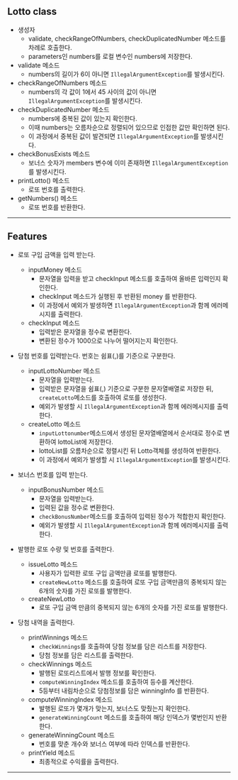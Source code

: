 ## Lotto class
  - 생성자 
    - validate, checkRangeOfNumbers, checkDuplicatedNumber 메소드를 차례로 호출한다.
    - parameters인 numbers를 로컬 변수인 numbers에 저장한다.
  - validate 메소드
    - numbers의 길이가 6이 아니면 `IllegalArgumentException`를 발생시킨다.
  - checkRangeOfNumbers 메소드
    - numbers의 각 값이 1에서 45 사이의 값이 아니면 `IllegalArgumentException`를 발생시킨다.
  - checkDuplicatedNumber 메소드
    - numbers에 중복된 값이 있는지 확인한다.
    - 이때 numbers는 오름차순으로 정렬되어 있으므로 인접한 값만 확인하면 된다.
    - 이 과정에서 중복된 값이 발견되면 `IllegalArgumentException`를 발생시킨다.
  - checkBonusExists 메소드
    - 보너스 숫자가 members 변수에 이미 존재하면 `IllegalArgumentException`를 발생시킨다.
  - printLotto() 메소드
    - 로또 번호를 출력한다.
  - getNumbers() 메소드
    - 로또 번호를 반환한다.
---
## Features

- 로또 구입 금액을 입력 받는다.
  - inputMoney 메소드
      - 문자열을 입력을 받고 checkInput 메소드를 호출하여 올바른 입력인지 확인한다.
      - checkInput 메소드가 실행된 후 반환된 money 를 반환한다.
      - 이 과정에서 예외가 발생하면 `IllegalArgumentException`과 함께 에러메시지를 출력한다.
  - checkInput 메소드
      - 입력받은 문자열을 정수로 변환한다.
      - 변환된 정수가 1000으로 나누어 떨어지는지 확인한다.

- 당첨 번호를 입력받는다. 번호는 쉼표(,)를 기준으로 구분한다.
  - inputLottoNumber 메소드
    - 문자열을 입력받는다.
    - 입력받은 문자열을 쉼표(,) 기준으로 구분한 문자열배열로 저장한 뒤, `createLotto`메소드를 호출하여 로또를 생성한다.
    - 예외가 발생할 시 `IllegalArgumentException`과 함께 에러메시지를 출력한다.
  - createLotto 메소드
    - `inputLottonumber`메소드에서 생성된 문자열배열에서 순서대로 정수로 변환하여 lottoList에 저장한다.
    - lottoList를 오름차순으로 정렬시킨 뒤 Lotto객체를 생성하여 반환한다.
    - 이 과정에서 예외가 발생할 시 `IllegalArgumentException`를 발생시킨다.

- 보너스 번호를 입력 받는다.
  - inputBonusNumber 메소드
    - 문자열을 입력받는다.
    - 입력된 값을 정수로 변환한다.
    - `checkBonusNumber`메소드를 호출하여 입력된 정수가 적합한지 확인한다.
    - 예외가 발생할 시 `IllegalArgumentException`과 함께 에러메시지를 출력한다.

- 발행한 로또 수량 및 번호를 출력한다.
  - issueLotto 메소드
    - 사용자가 입력한 로또 구입 금액만큼 로또를 발행한다.
    - `createNewLotto` 메소드를 호출하여 로또 구입 금액만큼의 중복되지 않는 6개의 숫자를 가진 로또를 발행한다.
  - createNewLotto
    - 로또 구입 금액 만큼의 중복되지 않는 6개의 숫자를 가진 로또를 발행한다.

- 당첨 내역을 출력한다.
  - printWinnings 메소드
    - `checkWinnings`를 호출하여 당첨 정보를 담은 리스트를 저장한다.
    - 당첨 정보를 담은 리스트를 출력한다.
  - checkWinnings 메소드
    - 발행된 로또리스트에서 발행 정보를 확인한다.
    - `computeWinningIndex` 메소드를 호출하여 등수를 계산한다.
    - 5등부터 내림차순으로 당첨정보를 담은 winningInfo 를 반환한다.
  - computeWinningIndex 메소드
    - 발행된 로또가 몇개가 맞는지, 보너스도 맞췄는지 확인한다.
    - `generateWinningCount` 메소드를 호출하여 해당 인덱스가 몇번인지 반환한다.
  - generateWinningCount 메소드
    - 번호를 맞춘 개수와 보너스 여부에 따라 인덱스를 반환한다.
  - printYield 메소드
    - 최종적으로 수익률을 출력한다.
---
